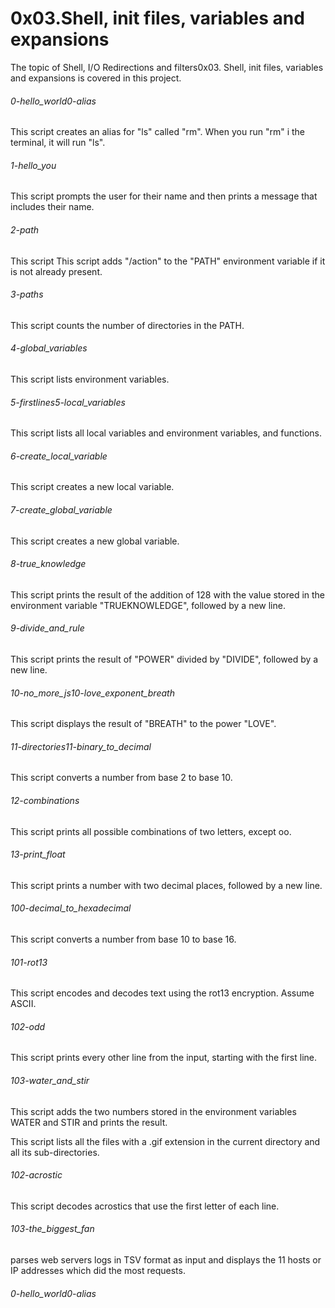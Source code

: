 
# 0x03.Shell, init files, variables and expansions
The topic of Shell, I/O Redirections and filters0x03. Shell, init files, variables and expansions is covered in this project.
###### 0-hello_world0-alias
This script creates an alias for "ls" called "rm". When you run "rm" i the terminal, it will run "ls".
###### 1-hello_you
This script prompts the user for their name and then prints a message that includes their name.
###### 2-path
This script This script adds "/action" to the "PATH" environment variable if it is not already present.
###### 3-paths
This script counts the number of directories in the PATH.
###### 4-global_variables
This script lists environment variables.
###### 5-firstlines5-local_variables
This script lists all local variables and environment variables, and functions.
###### 6-create_local_variable
This script creates a new local variable.
###### 7-create_global_variable
This script creates a new global variable.
###### 8-true_knowledge
This script prints the result of the addition of 128 with the value stored in the environment variable "TRUEKNOWLEDGE", followed by a new line.
###### 9-divide_and_rule
This script prints the result of "POWER" divided by "DIVIDE", followed by a new line.
###### 10-no_more_js10-love_exponent_breath
This script displays the result of "BREATH" to the power "LOVE".
###### 11-directories11-binary_to_decimal
This script converts a number from base 2 to base 10.
###### 12-combinations
This script prints all possible combinations of two letters, except oo.
###### 13-print_float
This script prints a number with two decimal places, followed by a new line.
###### 100-decimal_to_hexadecimal
This script converts a number from base 10 to base 16.
###### 101-rot13
This script encodes and decodes text using the rot13 encryption. Assume ASCII.
###### 102-odd
This script prints every other line from the input, starting with the first line.
###### 103-water_and_stir
This script adds the two numbers stored in the environment variables WATER and STIR and prints the result.

This script lists all the files with a .gif extension in the current directory and all its sub-directories.
###### 102-acrostic
This script decodes acrostics that use the first letter of each line.
###### 103-the_biggest_fan
parses web servers logs in TSV format as input and displays the 11 hosts or IP addresses which did the most requests.
###### 0-hello_world0-alias
